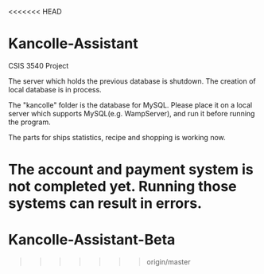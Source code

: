 <<<<<<< HEAD
# Kancolle-Assistant
CSIS 3540 Project

The server which holds the previous database is shutdown. The creation of local database is in process.

The "kancolle" folder is the database for MySQL. Please place it on a local server which supports MySQL(e.g. WampServer), and run it before running the program.

The parts for ships statistics, recipe and shopping is working now.

The account and payment system is not completed yet. Running those systems can result in errors.
=======
# Kancolle-Assistant-Beta
>>>>>>> origin/master

